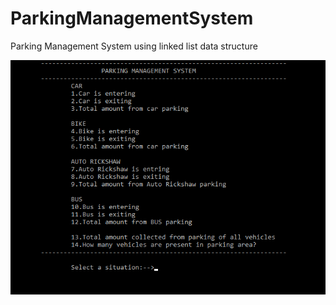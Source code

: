 # ParkingManagementSystem
Parking Management System using linked list data structure


![](output_file.png)


